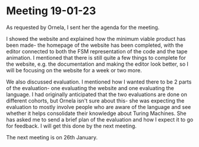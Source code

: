 # Meeting 19-01-23

As requested by Ornela, I sent her the agenda for the meeting.

I showed the website and explained how the minimum viable product has been made- the homepage of the website has been completed, with the editor connected to both the FSM representation of the code and the tape animation. I mentioned that there is still quite a few things to complete for the website, e.g. the documentation and making the editor look better, so I will be focusing on the website for a week or two more. 

We also discussed evaluation. I mentioned how I wanted there to be 2 parts of the evaluation- one evaluating the website and one evaluating the language. I had originally anticipated that the two evaluations are done on different cohorts, but Ornela isn't sure about this- she was expecting the evaluation to mostly involve people who are aware of the language and see whether it helps consolidate their knowledge about Turing Machines. She has asked me to send a brief plan of the evaluation and how I expect it to go for feedback. I will get this done by the next meeting. 

The next meeting is on 26th January.